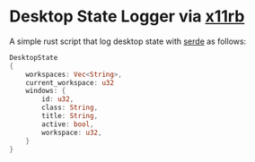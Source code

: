 # Desktop State Logger via [x11rb](https://github.com/psychon/x11rb)

A simple rust script that log desktop state with [serde](https://github.com/serde-rs/serde) as follows:

```rust
DesktopState 
{ 
    workspaces: Vec<String>, 
    current_workspace: u32
    windows: {
        id: u32, 
        class: String, 
        title: String, 
        active: bool,
        workspace: u32,
    }   
}
```


